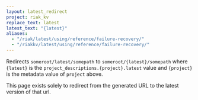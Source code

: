 ```yaml
---
layout: latest_redirect
project: riak_kv
replace_text: latest
latest_text: "{latest}"
aliases:
  - "/riak/latest/using/reference/failure-recovery/"
  - "/riakkv/latest/using/reference/failure-recovery/"
---
```


Redirects `someroot/latest/somepath` to `someroot/{latest}/somepath` 
where `{latest}` is the `project_descriptions.{project}.latest` value
and `{project}` is the metadata value of `project` above.

This page exists solely to redirect from the generated URL to the latest version of
that url.



